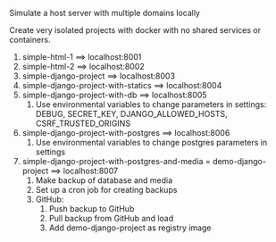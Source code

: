 Simulate a host server with multiple domains locally

Create very isolated projects with docker with no shared services or containers.

1. simple-html-1 ==> localhost:8001
2. simple-html-2 ==> localhost:8002
3. simple-django-project ==> localhost:8003
4. simple-django-project-with-statics ==> localhost:8004
5. simple-django-project-with-db ==> localhost:8005
   1. Use environmental variables to change parameters in settings: DEBUG, SECRET_KEY, DJANGO_ALLOWED_HOSTS, CSRF_TRUSTED_ORIGINS
6. simple-django-project-with-postgres ==> localhost:8006
   1. Use environmental variables to change postgres parameters in settings
7. simple-django-project-with-postgres-and-media = demo-django-project ==> localhost:8007
   1. Make backup of database and media
   2. Set up a cron job for creating backups
   3. GitHub:
      1. Push backup to GitHub
      2. Pull backup from GitHub and load
      3. Add  demo-django-project as registry image